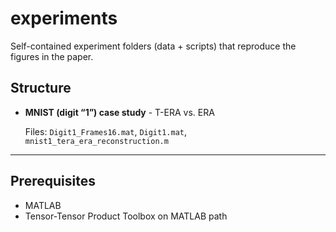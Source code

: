 # experiments

Self-contained experiment folders (data + scripts) that reproduce the figures in the paper.

## Structure

- **MNIST (digit “1”) case study** - T-ERA vs. ERA
  
  Files: `Digit1_Frames16.mat`, `Digit1.mat`, `mnist1_tera_era_reconstruction.m`

---

## Prerequisites

- MATLAB
- Tensor-Tensor Product Toolbox on MATLAB path 

